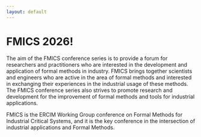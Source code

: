 ```yaml
---
layout: default
---
```

 
# FMICS 2026!

The aim of the FMICS conference series is to provide a forum for researchers and practitioners who are interested in the development and application of formal methods in industry. FMICS brings together scientists and engineers who are active in the area of formal methods and interested in exchanging their experiences in the industrial usage of these methods. The FMICS conference series also strives to promote research and development for the improvement of formal methods and tools for industrial applications.

FMICS is the ERCIM Working Group conference on Formal Methods for Industrial Critical Systems, and it is the key conference in the intersection of industrial applications and Formal Methods.


